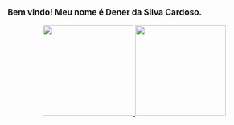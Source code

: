 ### Bem vindo! Meu nome é Dener da Silva Cardoso.

<div align="center">
  <a href="https://github.com/Denercaardoso">
  <img height="180em" src="https://github-readme-stats.vercel.app/api?username=Denercaardoso&show_icons=true&theme=dark&include_all_commits=true&count_private=true"/>
  <img height="180em" src="https://github-readme-stats.vercel.app/api/top-langs/?username=Denercaardoso&layout=compact&langs_count=7&theme=dark"/>
</div>
  
